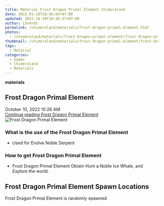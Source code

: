 ```yaml
---
title: Material Frost Dragon Primal Element Chimeraland
date: 2022-01-18T10:56:03+07:00
updated: 2022-10-10T10:26:37+07:00
author: L3n4r0x
permalink: /chimeraland/materials/frost-dragon-primal-element.html
photos:
  - /chimeraland/materials/frost-dragon-primal-element/frost-dragon-primal-element.webp
thumbnail: /chimeraland/materials/frost-dragon-primal-element/frost-dragon-primal-element.webp
tags:
  - Material
categories:
  - Games
  - Chimeraland
  - Materials
---
```


<section id="bootstrap-wrapper">
  <link
    rel="stylesheet"
    href="https://cdn.statically.io/gh/dimaslanjaka/Web-Manajemen/40ac3225/css/bootstrap-4.5-wrapper.css"
  />
  <div
    class="row g-0 border rounded overflow-hidden flex-md-row mb-4 shadow-sm position-relative bg-light text-dark"
  >
    <div class="col p-4 d-flex flex-column position-static">
      <strong class="d-inline-block mb-2 text-success">materials</strong>
      <h2 class="mb-0">Frost Dragon Primal Element</h2>
      <div class="mb-1 text-muted">October 10, 2022 10:26 AM</div>
      <a
        href="/chimeraland/materials/frost-dragon-primal-element.html"
        class="stretched-link d-none"
        >Continue reading Frost Dragon Primal Element</a
      >
    </div>
    <div class="col-auto d-none d-lg-block">
      <img
        src="/chimeraland/materials/frost-dragon-primal-element/frost-dragon-primal-element.webp"
        alt="Frost Dragon Primal Element"
      />
    </div>
  </div>
  <div class="row bg-light text-dark">
    <div class="col-lg-6 col-12 mb-2">
      <div class="card">
        <div class="card-body">
          <h3 class="card-title">
            What is the use of the Frost Dragon Primal Element
          </h3>
          <div class="card-text">
            <ul>
              <li>Used for Evolve Noble Serpent</li>
            </ul>
          </div>
        </div>
      </div>
    </div>
    <div class="col-lg-6 col-12 mb-2">
      <div class="card">
        <div class="card-body">
          <h3 class="card-title">How to get Frost Dragon Primal Element</h3>
          <div class="card-text">
            <ul>
              <li>
                Frost Dragon Primal Element Obtain Hunt a Noble Ice Whale, and
                Explore the world.
              </li>
            </ul>
          </div>
        </div>
      </div>
    </div>
    <div class="col-12 mb-2">
      <h2>Frost Dragon Primal Element Spawn Locations</h2>
      <p>Frost Dragon Primal Element is randomly spawned</p>
    </div>
  </div>
</section>